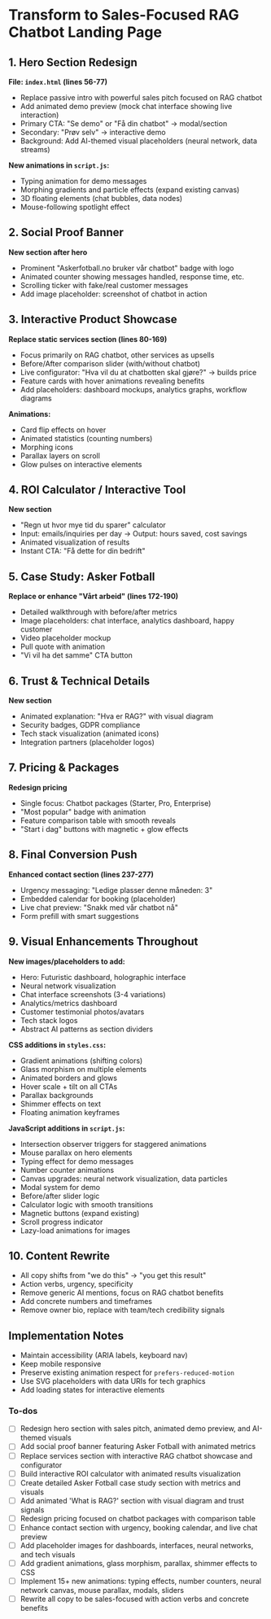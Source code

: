 <!-- c1e2062d-4430-435b-9cb1-f6cc11ba56d0 11f3cf84-db17-4596-8fe1-eb8407bcdf6e -->
# Transform to Sales-Focused RAG Chatbot Landing Page

## 1. Hero Section Redesign
**File: `index.html` (lines 56-77)**
- Replace passive intro with powerful sales pitch focused on RAG chatbot
- Add animated demo preview (mock chat interface showing live interaction)
- Primary CTA: "Se demo" or "Få din chatbot" → modal/section
- Secondary: "Prøv selv" → interactive demo
- Background: Add AI-themed visual placeholders (neural network, data streams)

**New animations in `script.js`:**
- Typing animation for demo messages
- Morphing gradients and particle effects (expand existing canvas)
- 3D floating elements (chat bubbles, data nodes)
- Mouse-following spotlight effect

## 2. Social Proof Banner

**New section after hero**

- Prominent "Askerfotball.no bruker vår chatbot" badge with logo
- Animated counter showing messages handled, response time, etc.
- Scrolling ticker with fake/real customer messages
- Add image placeholder: screenshot of chatbot in action

## 3. Interactive Product Showcase

**Replace static services section (lines 80-169)**

- Focus primarily on RAG chatbot, other services as upsells
- Before/After comparison slider (with/without chatbot)
- Live configurator: "Hva vil du at chatbotten skal gjøre?" → builds price
- Feature cards with hover animations revealing benefits
- Add placeholders: dashboard mockups, analytics graphs, workflow diagrams

**Animations:**

- Card flip effects on hover
- Animated statistics (counting numbers)
- Morphing icons
- Parallax layers on scroll
- Glow pulses on interactive elements

## 4. ROI Calculator / Interactive Tool

**New section**

- "Regn ut hvor mye tid du sparer" calculator
- Input: emails/inquiries per day → Output: hours saved, cost savings
- Animated visualization of results
- Instant CTA: "Få dette for din bedrift"

## 5. Case Study: Asker Fotball

**Replace or enhance "Vårt arbeid" (lines 172-190)**

- Detailed walkthrough with before/after metrics
- Image placeholders: chat interface, analytics dashboard, happy customer
- Video placeholder mockup
- Pull quote with animation
- "Vi vil ha det samme" CTA button

## 6. Trust & Technical Details

**New section**

- Animated explanation: "Hva er RAG?" with visual diagram
- Security badges, GDPR compliance
- Tech stack visualization (animated icons)
- Integration partners (placeholder logos)

## 7. Pricing & Packages

**Redesign pricing**

- Single focus: Chatbot packages (Starter, Pro, Enterprise)
- "Most popular" badge with animation
- Feature comparison table with smooth reveals
- "Start i dag" buttons with magnetic + glow effects

## 8. Final Conversion Push

**Enhanced contact section (lines 237-277)**

- Urgency messaging: "Ledige plasser denne måneden: 3"
- Embedded calendar for booking (placeholder)
- Live chat preview: "Snakk med vår chatbot nå"
- Form prefill with smart suggestions

## 9. Visual Enhancements Throughout

**New images/placeholders to add:**

- Hero: Futuristic dashboard, holographic interface
- Neural network visualization
- Chat interface screenshots (3-4 variations)
- Analytics/metrics dashboard
- Customer testimonial photos/avatars
- Tech stack logos
- Abstract AI patterns as section dividers

**CSS additions in `styles.css`:**

- Gradient animations (shifting colors)
- Glass morphism on multiple elements
- Animated borders and glows
- Hover scale + tilt on all CTAs
- Parallax backgrounds
- Shimmer effects on text
- Floating animation keyframes

**JavaScript additions in `script.js`:**

- Intersection observer triggers for staggered animations
- Mouse parallax on hero elements
- Typing effect for demo messages
- Number counter animations
- Canvas upgrades: neural network visualization, data particles
- Modal system for demo
- Before/after slider logic
- Calculator logic with smooth transitions
- Magnetic buttons (expand existing)
- Scroll progress indicator
- Lazy-load animations for images

## 10. Content Rewrite

- All copy shifts from "we do this" → "you get this result"
- Action verbs, urgency, specificity
- Remove generic AI mentions, focus on RAG chatbot benefits
- Add concrete numbers and timeframes
- Remove owner bio, replace with team/tech credibility signals

## Implementation Notes

- Maintain accessibility (ARIA labels, keyboard nav)
- Keep mobile responsive
- Preserve existing animation respect for `prefers-reduced-motion`
- Use SVG placeholders with data URIs for tech graphics
- Add loading states for interactive elements

### To-dos

- [ ] Redesign hero section with sales pitch, animated demo preview, and AI-themed visuals
- [ ] Add social proof banner featuring Asker Fotball with animated metrics
- [ ] Replace services section with interactive RAG chatbot showcase and configurator
- [ ] Build interactive ROI calculator with animated results visualization
- [ ] Create detailed Asker Fotball case study section with metrics and visuals
- [ ] Add animated 'What is RAG?' section with visual diagram and trust signals
- [ ] Redesign pricing focused on chatbot packages with comparison table
- [ ] Enhance contact section with urgency, booking calendar, and live chat preview
- [ ] Add placeholder images for dashboards, interfaces, neural networks, and tech visuals
- [ ] Add gradient animations, glass morphism, parallax, shimmer effects to CSS
- [ ] Implement 15+ new animations: typing effects, number counters, neural network canvas, mouse parallax, modals, sliders
- [ ] Rewrite all copy to be sales-focused with action verbs and concrete benefits